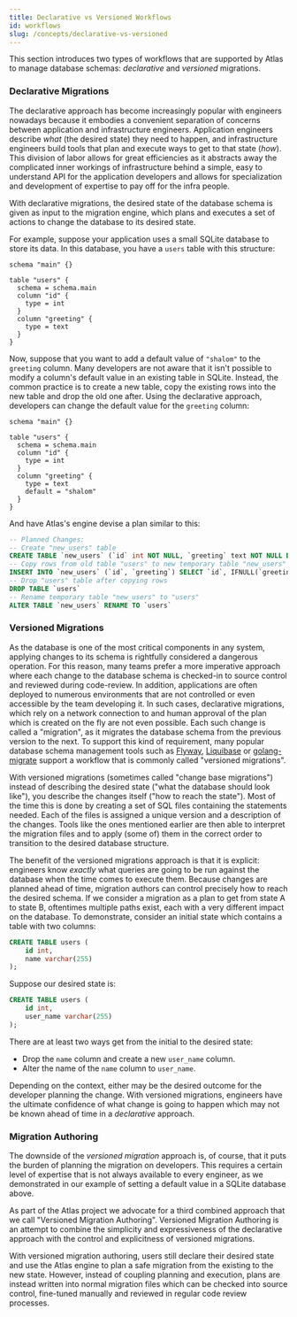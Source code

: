 ```yaml
---
title: Declarative vs Versioned Workflows
id: workflows
slug: /concepts/declarative-vs-versioned
---
```


This section introduces two types of workflows that are supported by Atlas
to manage database schemas: _declarative_ and _versioned_ migrations. 

### Declarative Migrations

The declarative approach has become increasingly popular with engineers nowadays because it embodies
a convenient separation of concerns between application and infrastructure engineers.
Application engineers describe _what_ (the desired state) they need to happen, and
infrastructure engineers build tools that plan and execute ways to get to that state (_how_).
This division of labor allows for great efficiencies as it abstracts away the complicated
inner workings of infrastructure behind a simple, easy to understand API for the application
developers and allows for specialization and development of expertise to pay off for the
infra people.

With declarative migrations, the desired state of the database schema is given 
as input to the migration engine, which plans and executes a set of actions to
change the database to its desired state.

For example, suppose your application uses a small SQLite database to store its data.
In this database, you have a `users` table with this structure:
```hcl
schema "main" {}

table "users" {
  schema = schema.main
  column "id" {
    type = int
  }
  column "greeting" {
    type = text
  }
}
```
Now, suppose that you want to add a default value of `"shalom"` to the `greeting`
column. Many developers are not aware that it isn't possible to modify a column's
default value in an existing table in SQLite. Instead, the common practice is to
create a new table, copy the existing rows into the new table and drop the old one
after. Using the declarative approach, developers can change the default value for
the `greeting` column:

```hcl {10}
schema "main" {}

table "users" {
  schema = schema.main
  column "id" {
    type = int
  }
  column "greeting" {
    type = text
    default = "shalom"
  }
}
```
And have Atlas's engine devise a plan similar to this:
```sql
-- Planned Changes:
-- Create "new_users" table
CREATE TABLE `new_users` (`id` int NOT NULL, `greeting` text NOT NULL DEFAULT 'shalom')
-- Copy rows from old table "users" to new temporary table "new_users"
INSERT INTO `new_users` (`id`, `greeting`) SELECT `id`, IFNULL(`greeting`, 'shalom') AS `greeting` FROM `users`
-- Drop "users" table after copying rows
DROP TABLE `users`
-- Rename temporary table "new_users" to "users"
ALTER TABLE `new_users` RENAME TO `users`
```

### Versioned Migrations

As the database is one of the most critical components in any system, applying changes
to its schema is rightfully considered a dangerous operation. For this reason, many teams
prefer a more imperative approach where each change to the database schema is checked-in 
to source control and reviewed during code-review. In addition, applications are often 
deployed to numerous environments that are not controlled or even accessible by the team developing it. 
In such cases, declarative migrations, which rely on a network connection to and human 
approval of the plan which is created on the fly are not even possible. Each such change
is called a "migration", as it migrates the database schema from the previous version to 
the next. To support this kind of requirement, many popular database schema management
tools such as [Flyway](https://flywaydb.org/), [Liquibase](https://liquibase.org/) or 
[golang-migrate](https://github.com/golang-migrate/migrate) support a workflow that
is commonly called "versioned migrations".

With versioned migrations (sometimes called "change base migrations") instead of describing 
the desired state ("what the database should look like"), you describe the changes itself 
("how to reach the state"). Most of the time this is done by creating a set of SQL files 
containing the statements needed. Each of the files is assigned a unique version and a
description of the changes. Tools like the ones mentioned earlier are then able to 
interpret the migration files and to apply (some of) them in the correct order to 
transition to the desired database structure.

The benefit of the versioned migrations approach is that it is explicit: engineers
know _exactly_ what queries are going to be run against the database when the time
comes to execute them.  Because changes are planned ahead of time, migration authors
can control precisely how to reach the desired schema.  If we consider a migration as 
a plan to get from state A to state B, oftentimes multiple paths exist, each with a
very different impact on the database. To demonstrate, consider an initial state which
contains a table with two columns:
```sql
CREATE TABLE users (
    id int,
    name varchar(255)
);
```
Suppose our desired state is:
```sql
CREATE TABLE users (
    id int,
    user_name varchar(255)
);
```
There are at least two ways get from the initial to the desired state:
* Drop the `name` column and create a new `user_name` column.
* Alter the name of the `name` column to `user_name`.

Depending on the context, either may be the desired outcome for the developer
planning the change. With versioned migrations, engineers have the ultimate confidence
of what change is going to happen which may not be known ahead of time in a _declarative_
approach.

### Migration Authoring

The downside of the _versioned migration_ approach is, of course, that it puts the 
burden of planning the migration on developers. This requires a certain level 
of expertise that is not always available to every engineer, as we demonstrated
in our example of setting a default value in a SQLite database above.

As part of the Atlas project we advocate for a third combined approach that we call 
"Versioned Migration Authoring". Versioned Migration Authoring is an attempt to combine
the simplicity and expressiveness of the declarative approach with the control and 
explicitness of versioned migrations. 

With versioned migration authoring, users still declare their desired state and use
the Atlas engine to plan a safe migration from the existing to the new state. 
However, instead of coupling planning and execution, plans are instead written 
into normal migration files which can be checked into source control, fine-tuned manually and 
reviewed in regular code review processes.


